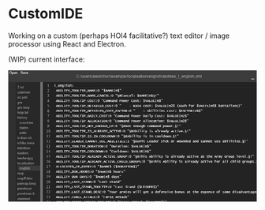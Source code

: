 # CustomIDE
Working on a custom (perhaps HOI4 facilitative?) text editor / image processor using React and Electron.

(WIP) current interface:

 ![alt text](https://github.com/DeathByThermodynamics/CustomIDE/blob/master/ide_wip_1.jpg)

